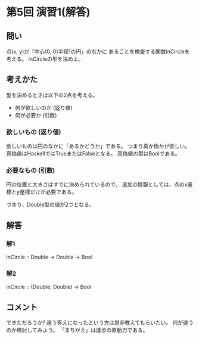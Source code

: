第5回 演習1(解答)
=================

問い
----

点(x, y)が「中心(0, 0)半径1の円」のなかに
あることを検査する関数inCircleを考える。
inCircleの型を決めよ。

考えかた
--------

型を決めるときは以下の2点を考える。

* 何が欲しいのか (返り値)
* 何が必要か (引数)

### 欲しいもの (返り値)

欲しいものは円のなかに「あるかどうか」である。
つまり真か偽かが欲しい。
真偽値はHaskellではTrueまたはFalseとなる。
真偽値の型はBoolである。

### 必要なもの (引数)

円の位置と大きさはすでに決められているので、
追加の情報としては、点のx座標とy座標だけが必要である。

つまり、Double型の値が2つとなる。

解答
----

### 解1

inCircle :: Double -> Double -> Bool

### 解2

inCircle :: (Double, Double) -> Bool

コメント
--------

できただろうか?
違う答えになったという方は是非教えてもらいたい。
何が違うのか検討してみよう。
「まちがえ」は進歩の原動力である。
